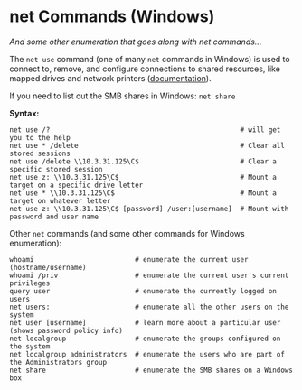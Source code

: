 # net Commands (Windows)

*And some other enumeration that goes along with net commands...*

The `net use` command (one of many `net` commands in Windows) is used to connect to, remove, and configure connections to shared resources, like mapped drives and network printers ([documentation](https://learn.microsoft.com/en-us/previous-versions/windows/it-pro/windows-server-2012-r2-and-2012/gg651155(v=ws.11))). 

If you need to list out the SMB shares in Windows: `net share`

**Syntax:**

```
net use /?                                               # will get you to the help 
net use * /delete                                        # Clear all stored sessions
net use /delete \\10.3.31.125\C$                         # Clear a specific stored session
net use z: \\10.3.31.125\C$                              # Mount a target on a specific drive letter
net use * \\10.3.31.125\C$                               # Mount a target on whatever letter
net use z: \\10.3.31.125\C$ [password] /user:[username]  # Mount with password and user name
```

Other `net` commands (and some other commands for Windows enumeration): 

```
whoami                         # enumerate the current user (hostname/username)
whoami /priv                   # enumerate the current user's current privileges
query user                     # enumerate the currently logged on users
net users:                     # enumerate all the other users on the system
net user [username]            # learn more about a particular user (shows password policy info)
net localgroup                 # enumerate the groups configured on the system
net localgroup administrators  # enumerate the users who are part of the Administrators group
net share                      # enumerate the SMB shares on a Windows box
```
